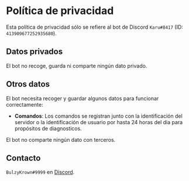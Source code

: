 # Política de privacidad
Esta política de privacidad sólo se refiere al bot de Discord `Karu#8417` (ID: `413909677252935680`).

## Datos privados
El bot no recoge, guarda ni comparte ningún dato privado.

## Otros datos
El bot necesita recoger y guardar algunos datos para funcionar correctamente:
* **Comandos**: Los comandos se registran junto con la identificación del servidor o la identificación de usuario por hasta 24 horas del dia para propósitos de diagnosticos.

El bot no comparte ningún dato con terceros.

## Contacto
`BulzyKrown#9999` en [Discord](https://discord.gg/karu).

